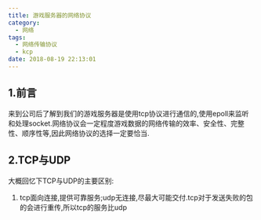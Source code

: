 ```yaml
---
title: 游戏服务器的网络协议
category:
  - 网络
tags:
  - 网络传输协议
  - kcp
date: 2018-08-19 22:13:01
---
```


## 1.前言

来到公司后了解到我们的游戏服务器是使用tcp协议进行通信的,使用epoll来监听和处理socket.网络协议会一定程度游戏数据的网络传输的效率、安全性、完整性、顺序性等,因此网络协议的选择一定要恰当.

<!--more-->

## 2.TCP与UDP

大概回忆下TCP与UDP的主要区别:

1. tcp面向连接,提供可靠服务;udp无连接,尽最大可能交付.tcp对于发送失败的包的会进行重传,所以tcp的服务比udp


